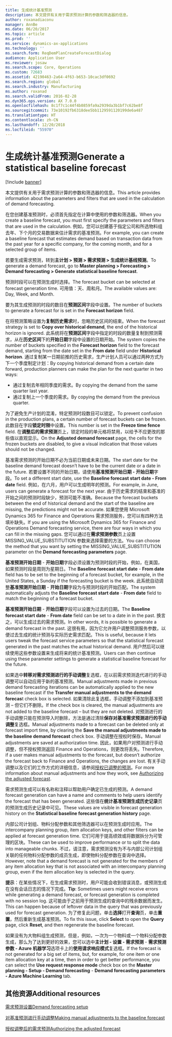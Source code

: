 ```yaml
---
title: 生成统计基准预测
description: 本文提供有关用于需求预测计算的参数和筛选器的信息。
author: roxanadiaconu
manager: AnnBe
ms.date: 06/20/2017
ms.topic: article
ms.prod: ''
ms.service: dynamics-ax-applications
ms.technology: ''
ms.search.form: ReqDemPlanCreateForecastDialog
audience: Application User
ms.reviewer: josaw
ms.search.scope: Core, Operations
ms.custom: 72683
ms.assetid: 42190463-2a64-4f63-b653-10cac3df0692
ms.search.region: global
ms.search.industry: Manufacturing
ms.author: roxanad
ms.search.validFrom: 2016-02-28
ms.dyn365.ops.version: AX 7.0.0
ms.openlocfilehash: 8c1f7c1c44f4b0859fa9a2939da3b1bf7c62be8f
ms.sourcegitcommit: 73e10192fb6318dee5bb1129591120199de6a487
ms.translationtype: HT
ms.contentlocale: zh-CN
ms.lasthandoff: 12/20/2018
ms.locfileid: "55970"
---
```

# <a name="generate-a-statistical-baseline-forecast"></a><span data-ttu-id="01035-103">生成统计基准预测</span><span class="sxs-lookup"><span data-stu-id="01035-103">Generate a statistical baseline forecast</span></span>

[!include [banner](../includes/banner.md)]

<span data-ttu-id="01035-104">本文提供有关用于需求预测计算的参数和筛选器的信息。</span><span class="sxs-lookup"><span data-stu-id="01035-104">This article provides information about the parameters and filters that are used in the calculation of demand forecasting.</span></span> 

<span data-ttu-id="01035-105">在您创建基准预测时，必须首先指定在计算中使用的参数和筛选器。</span><span class="sxs-lookup"><span data-stu-id="01035-105">When you create a baseline forecast, you must first specify the parameters and filters that are used in the calculation.</span></span> <span data-ttu-id="01035-106">例如，您可以创建基于指定公司和所选物料组去年、下个月的交易数据来估计需求的基准预测。</span><span class="sxs-lookup"><span data-stu-id="01035-106">For example, you can create a baseline forecast that estimates demand based on transaction data from the past year for a specific company, for the coming month, and for a selected group of items.</span></span> 

<span data-ttu-id="01035-107">若要生成需求预测，转到**主计划 &gt; 预测 &gt; 需求预测 &gt; 生成统计基线预测**。</span><span class="sxs-lookup"><span data-stu-id="01035-107">To generate a demand forecast, go to **Master planning &gt; Forecasting &gt; Demand forecasting &gt; Generate statistical baseline forecast**.</span></span> 

<span data-ttu-id="01035-108">预测时段可以在预测生成时选择。</span><span class="sxs-lookup"><span data-stu-id="01035-108">The forecast bucket can be selected at forecast generation time.</span></span> <span data-ttu-id="01035-109">可用值：天、周和月。</span><span class="sxs-lookup"><span data-stu-id="01035-109">The available values are: Day, Week, and Month.</span></span> 

<span data-ttu-id="01035-110">要为其生成预测的时段的数目在**预测区间**字段中设置。</span><span class="sxs-lookup"><span data-stu-id="01035-110">The number of buckets to generate a forecast for is set in the **Forecast horizon** field.</span></span> 

<span data-ttu-id="01035-111">在将预测策略设置为**复制历史需求**时，忽略历史区间的结束。</span><span class="sxs-lookup"><span data-stu-id="01035-111">When the forecast strategy is set to **Copy over historical demand**, the end of the historical horizon is ignored.</span></span> <span data-ttu-id="01035-112">此系统将在**预测区间**字段中指定的时段的数量复制到预测需求，从在**历史区间**下的**开始日期**字段中设置的日期开始。</span><span class="sxs-lookup"><span data-stu-id="01035-112">The system copies the number of buckets specified in the **Forecast horizon** field to the forecast demand, starting from the date set in the **From date** field under **Historical horizon**.</span></span> <span data-ttu-id="01035-113">通过复制某一日期前推的历史需求，生产计划人员可以通过两种方式为下一个季度制定计划：</span><span class="sxs-lookup"><span data-stu-id="01035-113">By copying historical demand from a certain date forward, production planners can make the plan for the next quarter in two ways:</span></span>

-   <span data-ttu-id="01035-114">通过复制去年相同季度的需求。</span><span class="sxs-lookup"><span data-stu-id="01035-114">By copying the demand from the same quarter last year.</span></span>
-   <span data-ttu-id="01035-115">通过复制上一个季度的需求。</span><span class="sxs-lookup"><span data-stu-id="01035-115">By copying the demand from the previous quarter.</span></span>

<span data-ttu-id="01035-116">为了避免生产计划的混淆，特定预测时段数目可以锁定。</span><span class="sxs-lookup"><span data-stu-id="01035-116">To prevent confusion in the production plans, a certain number of forecast buckets can be frozen.</span></span> <span data-ttu-id="01035-117">此数目在字段**锁定时限**中设置。</span><span class="sxs-lookup"><span data-stu-id="01035-117">This number is set in the **Freeze time fence** field.</span></span> <span data-ttu-id="01035-118">在**调整后的需求预测**页上，锁定时段的单元格将禁用，以给予不应更改的那些值以直观显示。</span><span class="sxs-lookup"><span data-stu-id="01035-118">On the **Adjusted demand forecast** page, the cells for the frozen buckets are disabled, to give a visual indication that those values should not be changed.</span></span> 

<span data-ttu-id="01035-119">基准需求预测的开始日期不必为当前日期或未来日期。</span><span class="sxs-lookup"><span data-stu-id="01035-119">The start date for the baseline demand forecast doesn’t have to be the current date or a date in the future.</span></span> <span data-ttu-id="01035-120">若要设置不同的开始日期，请使用**基准预测开始日期 - 开始日期**字段。</span><span class="sxs-lookup"><span data-stu-id="01035-120">To set a different start date, use the **Baseline forecast start date - From date** field.</span></span> <span data-ttu-id="01035-121">例如，在六月，用户可以生成明年的预测。</span><span class="sxs-lookup"><span data-stu-id="01035-121">For example, in June, users can generate a forecast for the next year.</span></span> <span data-ttu-id="01035-122">由于历史需求的结束和基准的开始之间的预测时段缺少，预测可能不准确。</span><span class="sxs-lookup"><span data-stu-id="01035-122">Because the forecast buckets between the end of historical demand and the start of the baseline are missing, the predictions might not be accurate.</span></span> <span data-ttu-id="01035-123">如果您使用 Microsoft Dynamics 365 for Finance and Operations 需求预测服务，您可以有四种方法填补缺失。</span><span class="sxs-lookup"><span data-stu-id="01035-123">If you are using the Microsoft Dynamics 365 for Finance and Operations Demand forecasting service, there are four ways in which you can fill in the missing gaps.</span></span> <span data-ttu-id="01035-124">您可以通过在**需求预测参数**页上设置 MISSING\_VALUE\_SUBSTITUTION 参数来选择需要的方法。</span><span class="sxs-lookup"><span data-stu-id="01035-124">You can choose the method that you want by setting the MISSING\_VALUE\_SUBSTITUTION parameter on the **Demand forecasting parameters** page.</span></span> 

<span data-ttu-id="01035-125">**基准预测开始日期**  -  **开始日期**字段必须设置为预测时段的开始，例如，在美国，如果预测时段是周则为星期日。</span><span class="sxs-lookup"><span data-stu-id="01035-125">The **Baseline forecast start date** - **From date** field has to be set to the beginning of a forecast bucket, for example, in the United States, a Sunday if the forecasting bucket is the week.</span></span> <span data-ttu-id="01035-126">此系统自动调整**基准预测开始日期**  -  **开始日期**字段为与预测时段的开始匹配。</span><span class="sxs-lookup"><span data-stu-id="01035-126">The system automatically adjusts the **Baseline forecast start date** - **From date** field to match the beginning of a forecast bucket.</span></span> 

<span data-ttu-id="01035-127">**基准预测开始日期**  -  **开始日期**字段可以设置为过去的日期。</span><span class="sxs-lookup"><span data-stu-id="01035-127">The **Baseline forecast start date** - **From date** field can be set to a date in in the past.</span></span> <span data-ttu-id="01035-128">换言之，可以生成过去的需求预测。</span><span class="sxs-lookup"><span data-stu-id="01035-128">In other words, it is possible to generate a demand forecast in the past.</span></span> <span data-ttu-id="01035-129">这很有用，因为它允许用户调整预测服务参数，以便过去生成的统计预测与实际历史需求匹配。</span><span class="sxs-lookup"><span data-stu-id="01035-129">This is useful, because it lets users tweak the forecast service parameters so that the statistical forecast generated in the past matches the actual historical demand.</span></span> <span data-ttu-id="01035-130">用户然后可以继续使用这些参数设置来生成将来的统计基准预测。</span><span class="sxs-lookup"><span data-stu-id="01035-130">Users can then continue using these parameter settings to generate a statistical baseline forecast for the future.</span></span> 

<span data-ttu-id="01035-131">如果选中**转移对需求预测进行的手动调整**复选框，在以前需求预测迭代进行的手动调整可以自动应用于新的基准预测。</span><span class="sxs-lookup"><span data-stu-id="01035-131">Manual adjustments made in previous demand forecasting iterations can be automatically applied to the new baseline forecast if the **Transfer manual adjustments to the demand forecas**t check box is selected.</span></span> <span data-ttu-id="01035-132">如果清除此复选框，手动调整不添加到基准预测 – 但它们不删除。</span><span class="sxs-lookup"><span data-stu-id="01035-132">If the check box is cleared, the manual adjustments are not added to the baseline forecast – but they are not deleted.</span></span> <span data-ttu-id="01035-133">对预测进行的手动调整只能在预测导入时删除，方法是通过清除**保存对基准需求预测进行的手动调整**复选框。</span><span class="sxs-lookup"><span data-stu-id="01035-133">Manual adjustments made to a forecast can be deleted only at forecast import time, by clearing the **Save the manual adjustments made to the baseline demand forecast** check box.</span></span> <span data-ttu-id="01035-134">手动调整在授权时保存。</span><span class="sxs-lookup"><span data-stu-id="01035-134">Manual adjustments are saved at authorization time.</span></span> <span data-ttu-id="01035-135">因此，如果用户对预测进行手动调整，但不授权预测返回 Finance and Operations，则更改将丢失。</span><span class="sxs-lookup"><span data-stu-id="01035-135">Therefore, if a user makes manual adjustments to the forecast, but doesn’t authorize the forecast back to Finance and Operations, the changes are lost.</span></span> <span data-ttu-id="01035-136">有关手动调整以及它们的工作方式的详细信息，请参阅[授权已调整的预测](authorize-adjusted-forecast.md)。</span><span class="sxs-lookup"><span data-stu-id="01035-136">For more information about manual adjustments and how they work, see [Authorizing the adjusted forecast](authorize-adjusted-forecast.md).</span></span> 

<span data-ttu-id="01035-137">需求预测生成可以有名称和注释以帮助用户确定已生成的预测。</span><span class="sxs-lookup"><span data-stu-id="01035-137">A demand forecast generation can have a name and comments to help users identify the forecast that has been generated.</span></span> <span data-ttu-id="01035-138">这些值在**统计基准预测生成历史记录**页的预测生成历史记录中可见。</span><span class="sxs-lookup"><span data-stu-id="01035-138">These values are visible in forecast generation history on the **Statistical baseline forecast generation history** page.</span></span> 

<span data-ttu-id="01035-139">内部公司计划组、物料分配参数和其他筛选器可以在预测生成时应用。</span><span class="sxs-lookup"><span data-stu-id="01035-139">The intercompany planning group, item allocation keys, and other filters can be applied at forecast generation time.</span></span> <span data-ttu-id="01035-140">它们可用于提高绩效或将数据拆分为可管理的区块。</span><span class="sxs-lookup"><span data-stu-id="01035-140">These can be used to improve performance or to split the data into manageable chunks.</span></span> <span data-ttu-id="01035-141">不过，请注意，需求预测没有为不与内部公司计划组关联的任何物料分配参数的成员生成，即使物料分配参数在查询中选择。</span><span class="sxs-lookup"><span data-stu-id="01035-141">However, note that a demand forecast is not generated for the members of any item allocation key that is not associated with an intercompany planning group, even if the item allocation key is selected in the query.</span></span> 

<span data-ttu-id="01035-142">**提示**：在某些情况下，在生成需求预测时，用户可能会收到错误消息，或预测生成在没有会话日志的情况下完成。</span><span class="sxs-lookup"><span data-stu-id="01035-142">**Tip**: Sometimes users might receive errors while generating a demand forecast, or forecast generation is completed with no session log.</span></span> <span data-ttu-id="01035-143">这可能由于之前用于预测生成的查询中的残余数据而发生。</span><span class="sxs-lookup"><span data-stu-id="01035-143">This can happen because of leftover data in the query that was previously used for forecast generation.</span></span> <span data-ttu-id="01035-144">为了修复此问题，单击**选择**打开**查询**页，单击**重置**，然后重新生成基准预测。</span><span class="sxs-lookup"><span data-stu-id="01035-144">To fix this issue, click **Select** to open the **Query** page, click **Reset**, and then regenerate the baseline forecast.</span></span> 

<span data-ttu-id="01035-145">如果没有为大物料组生成预测，但是，例如，一次为一个物料或一个物料分配参数生成，那么为了达到更好的效果，您可以选中**主计划 - 设置 - 需求预测**  -  **需求预测参数 - Azure 机器学习**选项卡上的**使用请求响应模式**复选框。</span><span class="sxs-lookup"><span data-stu-id="01035-145">If the forecast is not generated for a big set of items, but, for example, for one item or one item allocation key at a time, then in order to get better performance, you can select the **Use request response mode** check box on the **Master planning - Setup - Demand forecasting** - **Demand forecasting parameters - Azure Machine Learning** tab.</span></span>

<a name="additional-resources"></a><span data-ttu-id="01035-146">其他资源</span><span class="sxs-lookup"><span data-stu-id="01035-146">Additional resources</span></span>
--------

[<span data-ttu-id="01035-147">需求预测设置</span><span class="sxs-lookup"><span data-stu-id="01035-147">Demand forecasting setup</span></span>](demand-forecasting-setup.md)

[<span data-ttu-id="01035-148">对基准预测进行手动调整</span><span class="sxs-lookup"><span data-stu-id="01035-148">Making manual adjustments to the baseline forecast</span></span>](manual-adjustments-baseline-forecast.md)

[<span data-ttu-id="01035-149">授权调整后的需求预测</span><span class="sxs-lookup"><span data-stu-id="01035-149">Authorizing the adjusted forecast</span></span>](authorize-adjusted-forecast.md)



